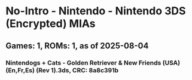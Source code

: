 # No-Intro - Nintendo - Nintendo 3DS (Encrypted) MIAs
## Games: 1, ROMs: 1, as of 2025-08-04

### Nintendogs + Cats - Golden Retriever & New Friends (USA) (En,Fr,Es) (Rev 1).3ds, CRC: 8a8c391b
